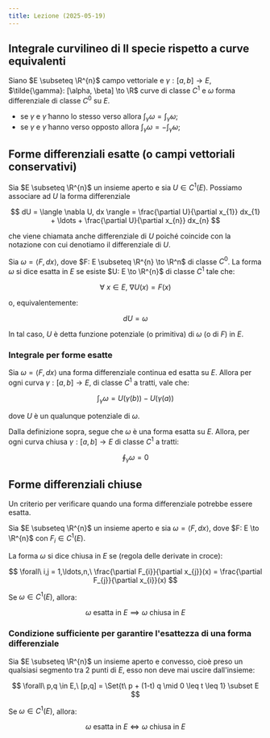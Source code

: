 ```yaml
---
title: Lezione (2025-05-19)
---
```


## Integrale curvilineo di II specie rispetto a curve equivalenti

Siano $E \subseteq \R^{n}$ campo vettoriale e $\gamma: [a,b] \to E$,
$\tilde{\gamma}: [\alpha, \beta] \to \R$ curve di classe $C^{1}$ e $\omega$
forma differenziale di classe $C^{0}$ su $E$.

- se $\gamma$ e $\tilde{\gamma}$ hanno lo stesso verso allora
  $\int_{\gamma} \omega = \int_{\tilde{\gamma}} \omega$;
- se $\gamma$ e $\tilde{\gamma}$ hanno verso opposto allora
  $\int_{\gamma} \omega = - \int_{\tilde{\gamma}} \omega$;

## Forme differenziali esatte (o campi vettoriali conservativi)

Sia $E \subseteq \R^{n}$ un insieme aperto e sia $U \in C^{1}(E)$. Possiamo
associare ad $U$ la forma differenziale

$$
dU = \langle \nabla U, dx \rangle = \frac{\partial U}{\partial x_{1}} dx_{1} + \ldots + \frac{\partial U}{\partial x_{n}} dx_{n}
$$

che viene chiamata anche differenziale di $U$ poiché coincide con la notazione
con cui denotiamo il differenziale di $U$.

Sia $\omega = \langle F, dx \rangle$, dove $F: E \subseteq \R^{n} \to \R^n$ di
classe $C^{0}$. La forma $\omega$ si dice esatta in $E$ se esiste
$U: E \to \R^{n}$ di classe $C^{1}$ tale che:

$$
\forall\ x \in E,\ \nabla U(x) = F(x)
$$

o, equivalentemente:

$$
dU = \omega
$$

In tal caso, $U$ è detta funzione potenziale (o primitiva) di $\omega$ (o di
$F$) in $E$.

### Integrale per forme esatte

Sia $\omega = \langle F, dx \rangle$ una forma differenziale continua ed esatta
su $E$. Allora per ogni curva $\gamma: [a,b] \to E$, di classe $C^{1}$ a tratti,
vale che:

$$
\int_{\gamma} \omega = U(\gamma(b)) - U(\gamma(a))
$$

dove $U$ è un qualunque potenziale di $\omega$.

Dalla definizione sopra, segue che $\omega$ è una forma esatta su $E$. Allora,
per ogni curva chiusa $\gamma: [a,b] \to E$ di classe $C^{1}$ a tratti:

$$
\oint_{\gamma} \omega = 0
$$

## Forme differenziali chiuse

Un criterio per verificare quando una forma differenziale potrebbe essere
esatta.

Sia $E \subseteq \R^{n}$ un insieme aperto e sia
$\omega = \langle F, dx \rangle$, dove $F: E \to \R^{n}$ con
$F_{i} \in C^{1}(E)$.

La forma $\omega$ si dice chiusa in $E$ se (regola delle derivate in croce):

$$
\forall\ i,j = 1,\ldots,n,\ \frac{\partial F_{i}}{\partial x_{j}}(x) = \frac{\partial F_{j}}{\partial x_{i}}(x)
$$

Se $\omega \in C^{1}(E)$, allora:

$$
\omega \text{ esatta in } E \implies \omega \text{ chiusa in } E
$$

### Condizione sufficiente per garantire l'esattezza di una forma differenziale

Sia $E \subseteq \R^{n}$ un insieme aperto e convesso, cioè preso un qualsiasi
segmento tra 2 punti di $E$, esso non deve mai uscire dall'insieme:

$$
\forall\ p,q \in E,\ [p,q] = \Set{t\ p + (1-t) q \mid 0 \leq t \leq 1} \subset E
$$

Se $\omega \in C^{1}(E)$, allora:

$$
\omega \text{ esatta in } E \iff \omega \text{ chiusa in } E
$$

